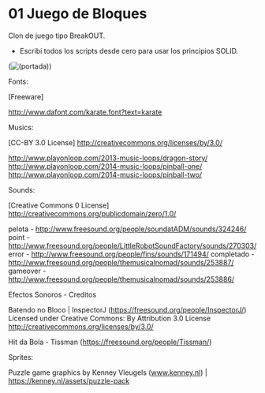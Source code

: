 # 01 Juego de Bloques

Clon de juego tipo BreakOUT. 
* Escribí todos los scripts desde cero para usar los principios SOLID.


(![(portada)](https://github.com/vicotux1/Juego_de_Bloques/blob/01BrickOUT!/Assets/Bricks/Gr%C3%A1ficos/00.png))

Fonts:

[Freeware]

http://www.dafont.com/karate.font?text=karate

Musics:

[CC-BY 3.0 License] http://creativecommons.org/licenses/by/3.0/

http://www.playonloop.com/2013-music-loops/dragon-story/
http://www.playonloop.com/2014-music-loops/pinball-one/
http://www.playonloop.com/2014-music-loops/pinball-two/

Sounds:

[Creative Commons 0 License] http://creativecommons.org/publicdomain/zero/1.0/

pelota - http://www.freesound.org/people/soundatADM/sounds/324246/
point - http://www.freesound.org/people/LittleRobotSoundFactory/sounds/270303/
error - http://www.freesound.org/people/fins/sounds/171494/
completado - http://www.freesound.org/people/themusicalnomad/sounds/253887/
gameover - http://www.freesound.org/people/themusicalnomad/sounds/253886/

Efectos Sonoros - Creditos

Batendo no Bloco | InspectorJ (https://freesound.org/people/InspectorJ/)
Licensed under Creative Commons: By Attribution 3.0 License
http://creativecommons.org/licenses/by/3.0/

Hit da Bola - Tissman (https://freesound.org/people/Tissman/)

Sprites:

Puzzle game graphics by Kenney Vleugels (www.kenney.nl) | https://kenney.nl/assets/puzzle-pack


